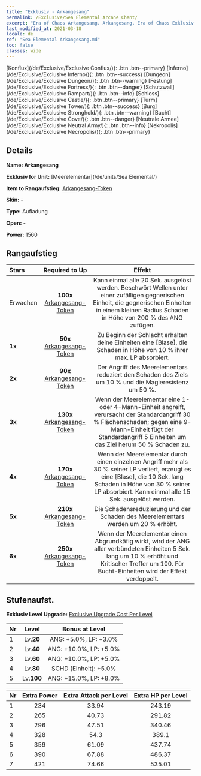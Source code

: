 ```yaml
---
title: "Exklusiv - Arkangesang"
permalink: /Exclusive/Sea Elemental Arcane Chant/
excerpt: "Era of Chaos Arkangesang. Arkangesang. Era of Chaos Exklusiv Arkangesang. Meerelementar Exklusiv."
last_modified_at: 2021-03-18
locale: de
ref: "Sea Elemental Arkangesang.md"
toc: false
classes: wide
---
```

 [Konflux](/de/Exclusive/Exclusive Conflux/){: .btn .btn--primary} [Inferno](/de/Exclusive/Exclusive Inferno/){: .btn .btn--success} [Dungeon](/de/Exclusive/Exclusive Dungeon/){: .btn .btn--warning} [Festung](/de/Exclusive/Exclusive Fortress/){: .btn .btn--danger} [Schutzwall](/de/Exclusive/Exclusive Rampart/){: .btn .btn--info} [Schloss](/de/Exclusive/Exclusive Castle/){: .btn .btn--primary} [Turm](/de/Exclusive/Exclusive Tower/){: .btn .btn--success} [Burg](/de/Exclusive/Exclusive Stronghold/){: .btn .btn--warning} [Bucht](/de/Exclusive/Exclusive Cove/){: .btn .btn--danger} [Neutrale Armee](/de/Exclusive/Exclusive Neutral Army/){: .btn .btn--info} [Nekropolis](/de/Exclusive/Exclusive Necropolis/){: .btn .btn--primary} 

## Details
 **Name: Arkangesang** 

 **Exklusiv for Unit:** [Meerelementar](/de/units/Sea Elemental/) 

 **Item to Rangaufstieg:** [Arkangesang-Token](/de/Items/con_915/)

 **Skin:** -

 **Type:** Aufladung

 **Open:** -

 **Power:** 1560

## Rangaufstieg

  |     Stars    |  Required to Up | Effekt |
  |:-------------|:---------------:|:---------------:|
  |  Erwachen  | **100x** [Arkangesang-Token](/de/Items/con_915/) | <Flutwellen> Kann einmal alle 20 Sek. ausgelöst werden. Beschwört Wellen unter einer zufälligen gegnerischen Einheit, die gegnerischen Einheiten in einem kleinen Radius Schaden in Höhe von 200 % des ANG zufügen. |
  | **1x** <i class="fas fa-star"/> | **50x** [Arkangesang-Token](/de/Items/con_915/) | Zu Beginn der Schlacht erhalten deine Einheiten eine [Blase], die Schaden in Höhe von 10 % ihrer max. LP absorbiert. |
  | **2x** <i class="fas fa-star"/> | **90x** [Arkangesang-Token](/de/Items/con_915/) | Der Angriff des Meerelementars reduziert den Schaden des Ziels um 10 % und die Magieresistenz um 50 %. |
  | **3x** <i class="fas fa-star"/> | **130x** [Arkangesang-Token](/de/Items/con_915/) | Wenn der Meerelementar eine 1- oder 4-Mann-Einheit angreift, verursacht der Standardangriff 30 % Flächenschaden; gegen eine 9-Mann-Einheit fügt der Standardangriff 5 Einheiten um das Ziel herum 50 % Schaden zu. |
  | **4x** <i class="fas fa-star"/> | **170x** [Arkangesang-Token](/de/Items/con_915/) | Wenn der Meerelementar  durch einen einzelnen Angriff mehr als 30 % seiner LP verliert, erzeugt es eine [Blase], die 10 Sek. lang Schaden in Höhe von 30 % seiner LP absorbiert. Kann einmal alle 15 Sek. ausgelöst werden. |
  | **5x** <i class="fas fa-star"/> | **210x** [Arkangesang-Token](/de/Items/con_915/) | Die Schadensreduzierung und der Schaden des Meerelementars werden um 20 % erhöht. |
  | **6x** <i class="fas fa-star"/> | **250x** [Arkangesang-Token](/de/Items/con_915/) | Wenn der Meerelementar einen Abgrundkäfig wirkt, wird der ANG aller verbündeten Einheiten 5 Sek. lang um 10 % erhöht und Kritischer Treffer um 100. Für Bucht-Einheiten wird der Effekt verdoppelt. |


## Stufenaufst.
 **Exklusiv Level Upgrade:** [Exclusive Upgrade Cost Per Level](/Exclusive/ExclusiveUpgradeCostPerLevel/)

  |  Nr  |   Level  | Bonus at Level |
  |:-----|:--------:|:--------------:|
  | 1 | Lv.**20** | ANG: +5.0%, LP: +3.0% |
  | 2 | Lv.**40** | ANG: +10.0%, LP: +5.0% |
  | 3 | Lv.**60** | ANG: +10.0%, LP: +5.0% |
  | 4 | Lv.**80** | SCHD (Einheit): +5.0% |
  | 5 | Lv.**100** | ANG: +15.0%, LP: +8.0% |


  |  Nr  |  Extra Power | Extra Attack per Level | Extra HP per Level |
  |:-----|:--------:|:--------:|:--------:|
  | 1 | 234 | 33.94 | 243.19 |
  | 2 | 265 | 40.73 | 291.82 |
  | 3 | 296 | 47.51 | 340.46 |
  | 4 | 328 | 54.3 | 389.1 |
  | 5 | 359 | 61.09 | 437.74 |
  | 6 | 390 | 67.88 | 486.37 |
  | 7 | 421 | 74.66 | 535.01 |


